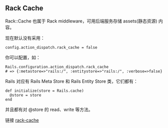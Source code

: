 ## Rack Cache

Rack::Cache 也属于 Rack middleware，可用后端服务存储 assets(静态资源) 内容。

现在默认没有采用：

```
config.action_dispatch.rack_cache = false
```

你可以配置，如：

```
Rails.configuration.action_dispatch.rack_cache
# => {:metastore=>"rails:/", :entitystore=>"rails:/", :verbose=>false}
```

Rails 对应有 Rails Meta Store 和 Rails Entity Store 类，它们都有：

```
def initialize(store = Rails.cache)
  @store = store
end
```

并且都有对 @store 的 read、write 等方法。

链接 [rack-cache](https://github.com/rtomayko/rack-cache)
